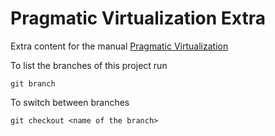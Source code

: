 Pragmatic Virtualization Extra
==============================

Extra content for the manual [Pragmatic Virtualization](http://leanpub.com/pragmatic_virtualization)

To list the branches of this project run

    git branch

To switch between branches

    git checkout <name of the branch>
